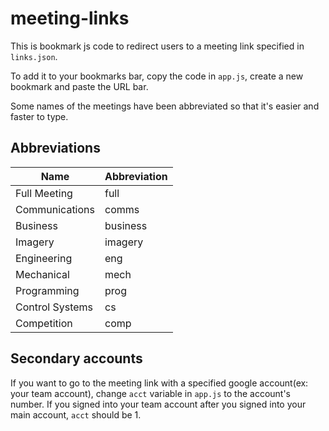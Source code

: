 # meeting-links
This is bookmark js code to redirect users to a meeting link specified in `links.json`.

To add it to your bookmarks bar, copy the code in `app.js`, create a new bookmark and paste the URL bar.

Some names of the meetings have been abbreviated so that it's easier and faster to type.

## Abbreviations
| Name            | Abbreviation |
|-----------------|--------------|
| Full Meeting    | full         |
| Communications  | comms        |
| Business        | business     |
| Imagery         | imagery      |
| Engineering     | eng          |
| Mechanical      | mech         |
| Programming     | prog         |
| Control Systems | cs           |
| Competition     | comp         |

## Secondary accounts
If you want to go to the meeting link with a specified google account(ex: your team account), change `acct` variable in `app.js` to the account's number. If you signed into your team account after you signed into your main account, `acct` should be 1.